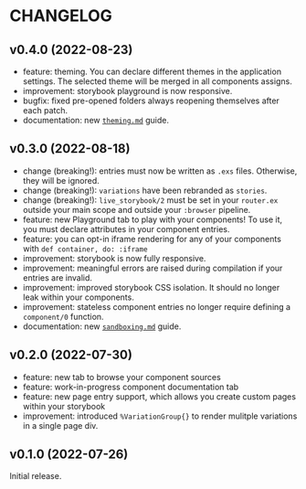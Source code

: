# CHANGELOG

## v0.4.0 (2022-08-23)

- feature: theming. You can declare different themes in the application settings. The selected theme will be merged in all components assigns.
- improvement: storybook playground is now responsive.
- bugfix: fixed pre-opened folders always reopening themselves after each patch.
- documentation: new [`theming.md`](guides/theming.md) guide.

## v0.3.0 (2022-08-18)

- change (breaking!): entries must now be written as `.exs` files. Otherwise, they will be ignored.
- change (breaking!): `variations` have been rebranded as `stories`.
- change (breaking!): `live_storybook/2` must be set in your `router.ex` outside your main scope
  and outside your `:browser` pipeline.
- feature: new Playground tab to play with your components! To use it, you must declare attributes in your component entries.
- feature: you can opt-in iframe rendering for any of your components with `def container, do: :iframe`
- improvement: storybook is now fully responsive.
- improvement: meaningful errors are raised during compilation if your entries are invalid.
- improvement: improved storybook CSS isolation. It should no longer leak within your components.
- improvement: stateless component entries no longer require defining a `component/0` function.
- documentation: new [`sandboxing.md`](guides/sandboxing.md) guide.

## v0.2.0 (2022-07-30)

- feature: new tab to browse your component sources
- feature: work-in-progress component documentation tab
- feature: new page entry support, which allows you create custom pages within your storybook
- improvement: introduced `%VariationGroup{}` to render mulitple variations in a single page div.

## v0.1.0 (2022-07-26)

Initial release.
